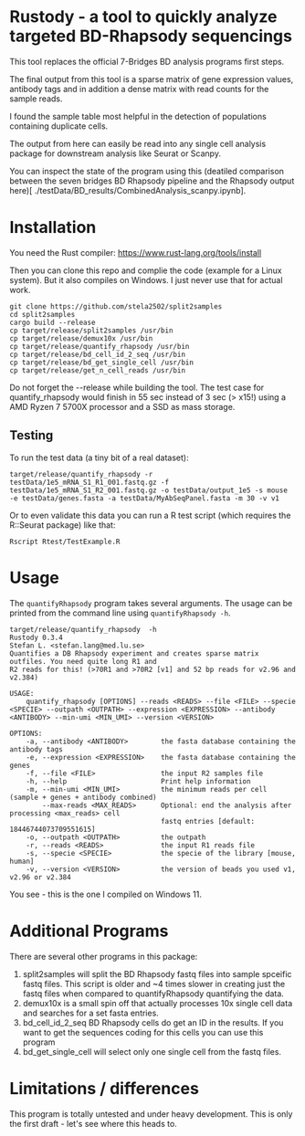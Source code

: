 # Rustody - a tool to quickly analyze targeted BD-Rhapsody sequencings

This tool replaces the official 7-Bridges BD analysis programs first steps.

The final output from this tool is a sparse matrix of gene expression values, antibody tags and in addition a dense matrix with read counts for the sample reads.

I found the sample table most helpful in the detection of populations containing duplicate cells.

The output from here can easily be read into any single cell analysis package for downstream analysis like Seurat or Scanpy.

You can inspect the state of the program using this (deatiled comparison between the seven bridges BD Rhapsody pipeline and the Rhapsody output here)[ ./testData/BD_results/CombinedAnalysis_scanpy.ipynb].

# Installation

You need the Rust compiler: https://www.rust-lang.org/tools/install


Then you can clone this repo and complie the code (example for a Linux system).
But it also compiles on Windows. I just never use that for actual work.


```
git clone https://github.com/stela2502/split2samples
cd split2samples
cargo build --release
cp target/release/split2samples /usr/bin
cp target/release/demux10x /usr/bin
cp target/release/quantify_rhapsody /usr/bin
cp target/release/bd_cell_id_2_seq /usr/bin
cp target/release/bd_get_single_cell /usr/bin
cp target/release/get_n_cell_reads /usr/bin
``` 

Do not forget the --release while building the tool. 
The test case for quantify_rhapsody would finish in 55 sec instead of 3 sec (> x15!)
using a AMD Ryzen 7 5700X processor and a SSD as mass storage.


## Testing

To run the test data (a tiny bit of a real dataset):

```
target/release/quantify_rhapsody -r  testData/1e5_mRNA_S1_R1_001.fastq.gz -f testData/1e5_mRNA_S1_R2_001.fastq.gz -o testData/output_1e5 -s mouse  -e testData/genes.fasta -a testData/MyAbSeqPanel.fasta -m 30 -v v1
```

Or to even validate this data you can run a R test script (which requires the R::Seurat package) like that:

```
Rscript Rtest/TestExample.R
```


# Usage

The `quantifyRhapsody` program takes several arguments.  The usage can be printed 
from the command line using `quantifyRhapsody -h`.

```
target/release/quantify_rhapsody  -h
Rustody 0.3.4
Stefan L. <stefan.lang@med.lu.se>
Quantifies a DB Rhapsody experiment and creates sparse matrix outfiles. You need quite long R1 and
R2 reads for this! (>70R1 and >70R2 [v1] and 52 bp reads for v2.96 and v2.384)

USAGE:
    quantify_rhapsody [OPTIONS] --reads <READS> --file <FILE> --specie <SPECIE> --outpath <OUTPATH> --expression <EXPRESSION> --antibody <ANTIBODY> --min-umi <MIN_UMI> --version <VERSION>

OPTIONS:
    -a, --antibody <ANTIBODY>        the fasta database containing the antibody tags
    -e, --expression <EXPRESSION>    the fasta database containing the genes
    -f, --file <FILE>                the input R2 samples file
    -h, --help                       Print help information
    -m, --min-umi <MIN_UMI>          the minimum reads per cell (sample + genes + antibody combined)
        --max-reads <MAX_READS>      Optional: end the analysis after processing <max_reads> cell
                                     fastq entries [default: 18446744073709551615]
    -o, --outpath <OUTPATH>          the outpath
    -r, --reads <READS>              the input R1 reads file
    -s, --specie <SPECIE>            the specie of the library [mouse, human]
    -v, --version <VERSION>          the version of beads you used v1, v2.96 or v2.384

```

You see - this is the one I compiled on Windows 11.


# Additional Programs

There are several other programs in this package:

 1. split2samples will split the BD Rhapsody fastq files into sample spceific fastq files. This script is older and ~4 times slower in creating just the fastq files when compared to quantifyRhapsody quantifying the data.
 2. demux10x is a small spin off that actually processes 10x single cell data and searches for a set fasta entries.
 3. bd_cell_id_2_seq BD Rhapsody cells do get an ID in the results. If you want to get the sequences coding for this cells you can use this program
 4. bd_get_single_cell will select only one single cell from the fastq files.


# Limitations / differences

This program is totally untested and under heavy development.
This is only the first draft - let's see where this heads to.


